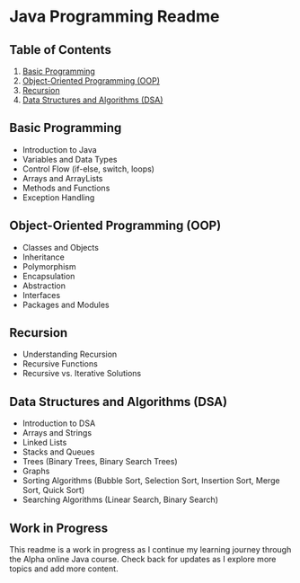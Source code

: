 # Java Programming Readme

## Table of Contents

1. [Basic Programming](#basic-programming)
2. [Object-Oriented Programming (OOP)](#object-oriented-programming-oop)
3. [Recursion](#recursion)
4. [Data Structures and Algorithms (DSA)](#data-structures-and-algorithms-dsa)

## Basic Programming

- Introduction to Java
- Variables and Data Types
- Control Flow (if-else, switch, loops)
- Arrays and ArrayLists
- Methods and Functions
- Exception Handling

## Object-Oriented Programming (OOP)

- Classes and Objects
- Inheritance
- Polymorphism
- Encapsulation
- Abstraction
- Interfaces
- Packages and Modules

## Recursion

- Understanding Recursion
- Recursive Functions
- Recursive vs. Iterative Solutions

## Data Structures and Algorithms (DSA)

- Introduction to DSA
- Arrays and Strings
- Linked Lists
- Stacks and Queues
- Trees (Binary Trees, Binary Search Trees)
- Graphs
- Sorting Algorithms (Bubble Sort, Selection Sort, Insertion Sort, Merge Sort, Quick Sort)
- Searching Algorithms (Linear Search, Binary Search)

## Work in Progress

This readme is a work in progress as I continue my learning journey through the Alpha online Java course. Check back for updates as I explore more topics and add more content.

